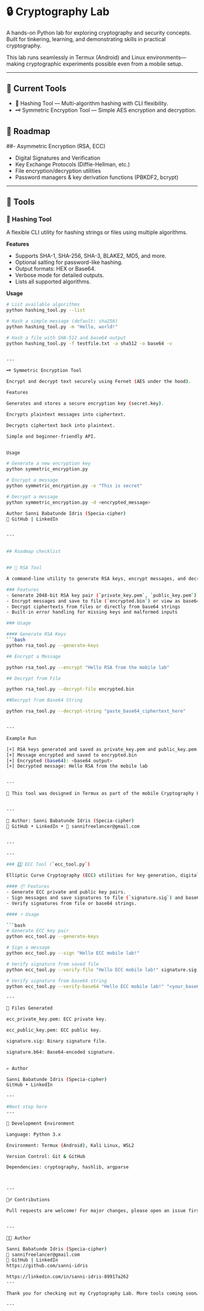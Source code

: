 # 🔒 Cryptography Lab

A hands-on Python lab for exploring cryptography and security concepts. Built for tinkering, learning, and demonstrating skills in practical cryptography.  

This lab runs seamlessly in Termux (Android) and Linux environments—making cryptographic experiments possible even from a mobile setup.  

---

## 🚀 Current Tools
- 🔐 Hashing Tool — Multi-algorithm hashing with CLI flexibility.
- 🗝 Symmetric Encryption Tool — Simple AES encryption and decryption.

## 📡 Roadmap
##- Asymmetric Encryption (RSA, ECC)
- Digital Signatures and Verification
- Key Exchange Protocols (Diffie-Hellman, etc.)
- File encryption/decryption utilities
- Password managers & key derivation functions (PBKDF2, bcrypt)

---

## 📂 Tools

### 🔐 Hashing Tool
A flexible CLI utility for hashing strings or files using multiple algorithms.

**Features**
- Supports SHA-1, SHA-256, SHA-3, BLAKE2, MD5, and more.
- Optional salting for password-like hashing.
- Output formats: HEX or Base64.
- Verbose mode for detailed outputs.
- Lists all supported algorithms.

**Usage**
```bash
# List available algorithms
python hashing_tool.py --list

# Hash a simple message (default: sha256)
python hashing_tool.py -m "Hello, world!"

# Hash a file with SHA-512 and base64 output
python hashing_tool.py -f testfile.txt -a sha512 -o base64 -v


---

🗝 Symmetric Encryption Tool

Encrypt and decrypt text securely using Fernet (AES under the hood).

Features

Generates and stores a secure encryption key (secret.key).

Encrypts plaintext messages into ciphertext.

Decrypts ciphertext back into plaintext.

Simple and beginner-friendly API.


Usage

# Generate a new encryption key
python symmetric_encryption.py

# Encrypt a message
python symmetric_encryption.py -e "This is secret"

# Decrypt a message
python symmetric_encryption.py -d <encrypted_message>

Author Sanni Babatunde Idris (Specia-cipher)
🔗 GitHub | LinkedIn


---


## Roadmap checklist 


## 🔐 RSA Tool

A command-line utility to generate RSA keys, encrypt messages, and decrypt ciphertexts.

### Features
- Generate 2048-bit RSA key pair (`private_key.pem`, `public_key.pem`)
- Encrypt messages and save to file (`encrypted.bin`) or view as base64
- Decrypt ciphertexts from files or directly from base64 strings
- Built-in error handling for missing keys and malformed inputs

### Usage

#### Generate RSA Keys
```bash
python rsa_tool.py --generate-keys

## Encrypt a Message

python rsa_tool.py --encrypt "Hello RSA from the mobile lab"

## Decrypt from File

python rsa_tool.py --decrypt-file encrypted.bin

##Decrypt from Base64 String

python rsa_tool.py --decrypt-string "paste_base64_ciphertext_here"


---

Example Run

[+] RSA keys generated and saved as private_key.pem and public_key.pem
[+] Message encrypted and saved to encrypted.bin
[+] Encrypted (base64): <base64 output>
[+] Decrypted message: Hello RSA from the mobile lab


---

📌 This tool was designed in Termux as part of the mobile Cryptography Lab project.


---

👤 Author: Sanni Babatunde Idris (Specia-cipher)
🔗 GitHub • LinkedIn • 📧 sannifreelancer@gmail.com


---

---

### 3️⃣ ECC Tool (`ecc_tool.py`)

Elliptic Curve Cryptography (ECC) utilities for key generation, digital signing, and signature verification.

#### 📦 Features
- Generate ECC private and public key pairs.
- Sign messages and save signatures to file (`signature.sig`) and base64 format (`signature.b64`).
- Verify signatures from file or base64 strings.

#### ⚡ Usage

```bash
# Generate ECC key pair
python ecc_tool.py --generate-keys

# Sign a message
python ecc_tool.py --sign "Hello ECC mobile lab!"

# Verify signature from saved file
python ecc_tool.py --verify-file "Hello ECC mobile lab!" signature.sig

# Verify signature from base64 string
python ecc_tool.py --verify-base64 "Hello ECC mobile lab!" "<your_base64_signature>"

---

📁 Files Generated

ecc_private_key.pem: ECC private key.

ecc_public_key.pem: ECC public key.

signature.sig: Binary signature file.

signature.b64: Base64-encoded signature.


✍️ Author

Sanni Babatunde Idris (Specia-cipher)
GitHub • LinkedIn

---

#Next stop here 
---

📝 Development Environment

Language: Python 3.x

Environment: Termux (Android), Kali Linux, WSL2

Version Control: Git & GitHub

Dependencies: cryptography, hashlib, argparse



---

🙋‍♂️ Contributions

Pull requests are welcome! For major changes, please open an issue first to discuss what you would like to change.


---

👨‍💻 Author

Sanni Babatunde Idris (Specia-cipher)
📧 sannifreelancer@gmail.com
🔗 GitHub | LinkedIn
https://github.com/sanni-idris

https://linkedin.com/in/sanni-idris-89917a262
---

Thank you for checking out my Cryptography Lab. More tools coming soon… 🚀

---

